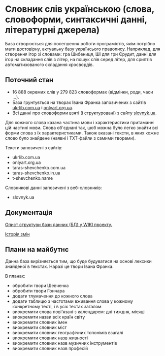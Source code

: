 # Словник слів українською (слова, словоформи, синтаксичні данні, літературні джерела)

База створюється для полегшення роботи програмістів, якім потрібно мати достовірну, актуальну базу українсього правопису. Наприклад, для створення ігор зі словами: гра Шибениця, ШІ для гри Єрудит, данні для ігор на складання слів з літер, на пошук слів серед літер, для сриптів автоматизованого складання кросвордів.

## Поточний стан
- 16 888 окремих слів у 279 823 словоформах (відмінки, роди, часи ...).
- База грунтується на творах Івана Франка запозичених з сайтів [ukrlib.com.ua](ukrlib.com.ua) і [onlyart.org.ua](onlyart.org.ua). 
- Всі данні про словоформи взяті (і структуровані) з сайту [slovnyk.ua](slovnyk.ua).

Для кожного слова казана частина мови і характеристики притаманні цій частині мови. Слова об'єднані так, шоб можна було легко знайти всі форми слова з їх характеристиками. Також вказані тексти, в яких кожне слово було знайдене (наявні і TXT-файли з самими творами).

Тексти запозичені з сайтів:
- ukrlib.com.ua
- onlyart.org.ua
- taras-shevchenko.com.ua
- taras-shevchenko.in.ua
- t-shevchenko.name

Словникові данні запозичені з веб-словників:
- slovnyk.ua

## Документація

[Опист структури бази данних (БД) у WIKI проекту.](https://github.com/slavkaa/ukraine_dictionary/wiki/%D0%A1%D1%82%D1%80%D1%83%D0%BA%D1%82%D1%83%D1%80%D0%B0-%D0%B1%D0%B0%D0%B7%D0%B8-%D0%B4%D0%B0%D0%BD%D0%B8%D1%85)

[Історія змін](https://github.com/slavkaa/ukraine_dictionary/wiki/%D0%86%D1%81%D1%82%D0%BE%D1%80%D1%96%D1%8F-%D0%B7%D0%BC%D1%96%D0%BD)

## Плани на майбутнє

Данна база вирізняється тим, що буде будуватися на основі лексики знайденої в текстах. Наразі це твори Івана Франка.

В планах:

- обробити твори Шевченка
- обробити твори Гончара
- додати тлумачення до кожного слова
- додати таблицю з частотами вживання слова у кожному конкретному тесті, і в усіх тестах загалом
- виокремити слова пові'язані з календарем: дні тиждня, місяці
- виокремити назви всіх країн світу
- виокремити словник імен
- виокремити словник міст
- виокремити словник географічних топонімів взагалі
- виокремити словник назв живності
- виокремити словник назв музичних інструментів
- виокремити словник назв професій
